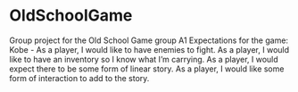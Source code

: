 # OldSchoolGame
Group project for the Old School Game group A1
Expectations for the game:
Kobe -  As a player, I would like to have enemies to fight.
        As a player, I would like to have an inventory so I know what I’m carrying. 
        As a player, I would expect there to be some form of linear story.
        As a player, I would like some form of interaction to add to the story. 
